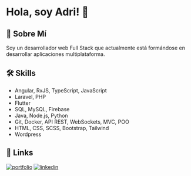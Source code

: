 
# Hola, soy Adri! 👋


## 🚀 Sobre Mí
Soy un desarrollador web Full Stack que actualmente está formándose en desarrollar aplicaciones multiplataforma.


## 🛠 Skills

- Angular, RxJS, TypeScript, JavaScript
- Laravel, PHP
- Flutter
- SQL, MySQL, Firebase
- Java, Node.js, Python
- Git, Docker, API REST, WebSockets, MVC, POO
- HTML, CSS, SCSS, Bootstrap, Tailwind
- Wordpress
## 🔗 Links
[![portfolio](https://img.shields.io/badge/my_portfolio-000?style=for-the-badge&logo=ko-fi&logoColor=white)](https://adriaguilar.github.io/portfolio)
[![linkedin](https://img.shields.io/badge/linkedin-0A66C2?style=for-the-badge&logo=linkedin&logoColor=white)](https://www.linkedin.com/in/adrian-aguilar-trivi%C3%B1o/)



